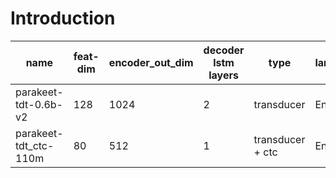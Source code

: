 # Introduction

| name                   | feat-dim| encoder_out_dim | decoder lstm layers| type            |   language| punctuations| cases|
|------------------------|---------|-----------------|--------------------|-----------------|-----------|-------------|------|
|parakeet-tdt-0.6b-v2    | 128     | 1024            | 2                  | transducer      | English   | yes         |yes   |
|parakeet-tdt_ctc-110m   | 80      | 512             | 1                  | transducer + ctc| English   | yes         |yes   |
